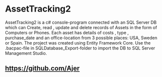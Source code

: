 # AssetTracking2
AssetTracking2 is a c# console-program connected with an SQL Server DB which can Create, read , update and delete records of Assets in the form of Computers or Phones.
Each asset has details of costs , type , purchase_date and an office-location from 3 possible places: USA, Sweden or Spain.
The project was created using Entity Framework Core.
Use the .bacpac-file in SQLDatabase_Export-folder to import the DB to SQL Server Management Studio.
## https://github.com/Ajer
